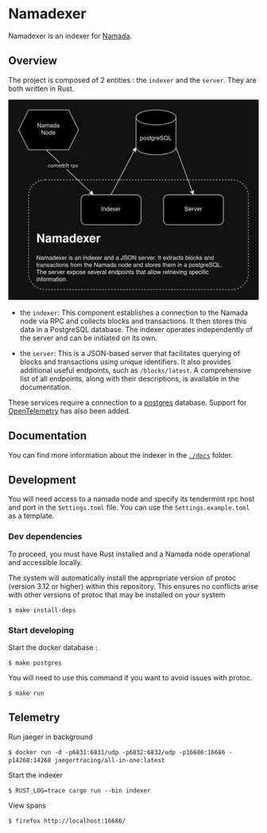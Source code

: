 # Namadexer

Namadexer is an indexer for [Namada](https://github.com/anoma/namada).

## Overview

The project is composed of 2 entities : the `indexer` and the `server`. They are both written in Rust.

![Namadexer graph](./docs/assets/namadexer.jpg)

- the `indexer`: This component establishes a connection to the Namada node via RPC and collects blocks and transactions. It then stores this data in a PostgreSQL database. The indexer operates independently of the server and can be initiated on its own.

- the `server`: This is a JSON-based server that facilitates querying of blocks and transactions using unique identifiers. It also provides additional useful endpoints, such as  `/blocks/latest`.  A comprehensive list of all endpoints, along with their descriptions, is available in the documentation.

These services require a connection to a [postgres](https://www.postgresql.org/) database. Support for [OpenTelemetry](https://opentelemetry.io/) has also been added.


## Documentation

You can find more information about the indexer in the [`./docs`](./docs/) folder.

## Development

You will need access to a namada node and specify its tendermint rpc host and port in the `Settings.toml` file. You can use the `Settings.example.toml` as a template.

### Dev dependencies

To proceed, you must have Rust installed and a Namada node operational and accessible locally.

The system will automatically install the appropriate version of protoc (version 3.12 or higher) within this repository. This ensures no conflicts arise with other versions of protoc that may be installed on your system

```
$ make install-deps
```

### Start developing

Start the docker database :
```
$ make postgres
```

You will need to use this command if you want to avoid issues with protoc.
```
$ make run
```

## Telemetry

Run jaeger in background
```
$ docker run -d -p6831:6831/udp -p6832:6832/udp -p16686:16686 -p14268:14268 jaegertracing/all-in-one:latest
```
Start the indexer
```
$ RUST_LOG=trace cargo run --bin indexer
```

View spans
```
$ firefox http://localhost:16686/
```

